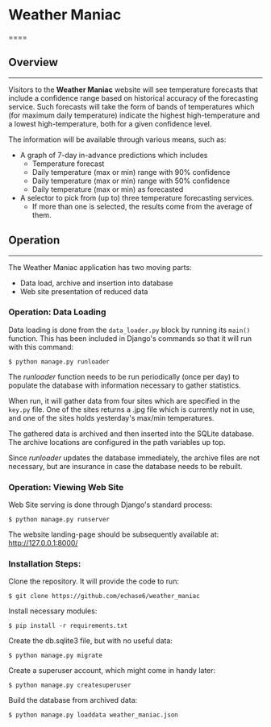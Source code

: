 # Weather Maniac
====


## Overview
----
Visitors to the **Weather Maniac** website will see temperature forecasts that
include a confidence range based on historical accuracy of the forecasting
service.  Such forecasts will take the form of bands of temperatures which (for
maximum daily temperature) indicate the highest high-temperature and a lowest 
high-temperature, both for a given confidence level.

The information will be available through various means, such as:
* A graph of 7-day in-advance predictions which includes
  * Temperature forecast
  * Daily temperature (max or min) range with 90% confidence
  * Daily temperature (max or min) range with 50% confidence
  * Daily temperature (max or min) as forecasted
* A selector to pick from (up to) three temperature forecasting services.
  * If more than one is selected, the results come from the average of them.


## Operation
----

The Weather Maniac application has two moving parts:
* Data load, archive and insertion into database
* Web site presentation of reduced data

### Operation:  Data Loading
Data loading is done from the `data_loader.py` block by running its `main()` 
  function.  This has been included in Django's commands so that it will
  run with this command:
  
`$ python manage.py runloader`
  
The *runloader* function needs to be run periodically (once per day) to 
  populate the database with information necessary to gather statistics.
  
When run, it will gather data from four sites which are specified in the
  `key.py` file.  One of the sites returns a .jpg file which is currently not in
  use, and one of the sites holds yesterday's max/min temperatures.
  
The gathered data is archived and then inserted into the SQLite database.  The 
  archive locations are configured in the path variables up top.

Since *runloader* updates the database immediately, the archive files are not 
  necessary, but are insurance in case the database needs to be rebuilt.


### Operation:  Viewing Web Site
Web Site serving is done through Django's standard process:

`$ python manage.py runserver`

The website landing-page should be subsequently available at:
 http://127.0.0.1:8000/
 

### Installation Steps:
Clone the repository.  It will provide the code to run:

`$ git clone https://github.com/echase6/weather_maniac`

Install necessary modules:

`$ pip install -r requirements.txt`

Create the db.sqlite3 file, but with no useful data:

`$ python manage.py migrate`

Create a superuser account, which might come in handy later:

`$ python manage.py createsuperuser`

Build the database from archived data:

`$ python manage.py loaddata weather_maniac.json`


